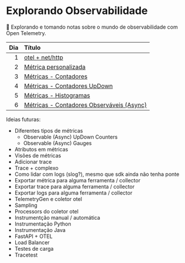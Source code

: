 # Explorando Observabilidade

🔭 Explorando e tomando notas sobre o mundo de observabilidade com Open Telemetry.

|  Dia | Título                                               |
| ---: | :--------------------------------------------------- |
|    1 | [otel + net/http](./dia1/)                           |
|    2 | [Métrica personalizada](./dia2/)                     |
|    3 | [Métricas - Contadores](./dia3/)                     |
|    4 | [Métricas - Contadores UpDown](./dia4/)              |
|    5 | [Métricas - Histogramas](./dia5/)                    |
|    6 | [Métricas - Contadores Observáveis (Async)](./dia6/) |

Ideias futuras:

- Diferentes tipos de métricas
  - Observable (Async) UpDown Counters
  - Observable (Async) Gauges
- Atributos em métricas
- Visões de métricas
- Adicionar trace
- Trace + complexo
- Como lidar com logs (slog?), mesmo que sdk ainda não tenha ponte
- Exportar métrica para alguma ferramenta / collector
- Exportar trace para alguma ferramenta / collector
- Exportar logs para alguma ferramenta / collector
- TelemetryGen e coletor otel
- Sampling
- Processors do coletor otel
- Instrumentção manual / automática
- Instrumentação Python
- Instrumentação Java
- FastAPI + OTEL
- Load Balancer
- Testes de carga
- Tracetest

